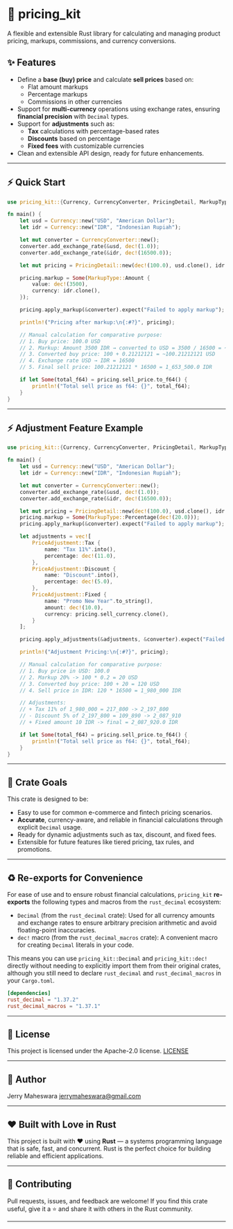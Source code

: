 # 🧮 pricing_kit

A flexible and extensible Rust library for calculating and managing product pricing, markups, commissions, and currency conversions.

## ✨ Features

- Define a **base (buy) price** and calculate **sell prices** based on:
  - Flat amount markups
  - Percentage markups
  - Commissions in other currencies
- Support for **multi-currency** operations using exchange rates, ensuring **financial precision** with `Decimal` types.
- Support for **adjustments** such as:
  - **Tax** calculations with percentage-based rates
  - **Discounts** based on percentage
  - **Fixed fees** with customizable currencies
- Clean and extensible API design, ready for future enhancements.

---

## ⚡ Quick Start

```rust
use pricing_kit::{Currency, CurrencyConverter, PricingDetail, MarkupType, dec, ToPrimitive};

fn main() {
    let usd = Currency::new("USD", "American Dollar");
    let idr = Currency::new("IDR", "Indonesian Rupiah");

    let mut converter = CurrencyConverter::new();
    converter.add_exchange_rate(&usd, dec!(1.0));
    converter.add_exchange_rate(&idr, dec!(16500.0));

    let mut pricing = PricingDetail::new(dec!(100.0), usd.clone(), idr.clone());

    pricing.markup = Some(MarkupType::Amount {
        value: dec!(3500),
        currency: idr.clone(),
    });

    pricing.apply_markup(&converter).expect("Failed to apply markup");

    println!("Pricing after markup:\n{:#?}", pricing);

    // Manual calculation for comparative purpose:
    // 1. Buy price: 100.0 USD
    // 2. Markup: Amount 3500 IDR → converted to USD = 3500 / 16500 = ~0.21212121 USD
    // 3. Converted buy price: 100 + 0.21212121 = ~100.21212121 USD
    // 4. Exchange rate USD → IDR = 16500
    // 5. Final sell price: 100.21212121 * 16500 = 1_653_500.0 IDR

    if let Some(total_f64) = pricing.sell_price.to_f64() {
        println!("Total sell price as f64: {}", total_f64);
    }
}
```


---

## ⚡ Adjustment Feature Example

```rust
use pricing_kit::{Currency, CurrencyConverter, PricingDetail, MarkupType, dec, PriceAdjustment, ToPrimitive};

fn main() {
    let usd = Currency::new("USD", "American Dollar");
    let idr = Currency::new("IDR", "Indonesian Rupiah");

    let mut converter = CurrencyConverter::new();
    converter.add_exchange_rate(&usd, dec!(1.0));
    converter.add_exchange_rate(&idr, dec!(16500.0));

    let mut pricing = PricingDetail::new(dec!(100.0), usd.clone(), idr.clone());
    pricing.markup = Some(MarkupType::Percentage(dec!(20.0)));
    pricing.apply_markup(&converter).expect("Failed to apply markup");

    let adjustments = vec![
        PriceAdjustment::Tax {
            name: "Tax 11%".into(),
            percentage: dec!(11.0),
        },
        PriceAdjustment::Discount {
            name: "Discount".into(),
            percentage: dec!(5.0),
        },
        PriceAdjustment::Fixed {
            name: "Promo New Year".to_string(),
            amount: dec!(10.0),
            currency: pricing.sell_currency.clone(),
        }
    ];

    pricing.apply_adjustments(&adjustments, &converter).expect("Failed to apply adjustments");

    println!("Adjustment Pricing:\n{:#?}", pricing);

    // Manual calculation for comparative purpose:
    // 1. Buy price in USD: 100.0
    // 2. Markup 20% -> 100 * 0.2 = 20 USD
    // 3. Converted buy price: 100 + 20 = 120 USD
    // 4. Sell price in IDR: 120 * 16500 = 1_980_000 IDR

    // Adjustments:
    // + Tax 11% of 1_980_000 = 217_800 -> 2_197_800
    // - Discount 5% of 2_197_800 = 109_890 -> 2_087_910
    // + Fixed amount 10 IDR -> final = 2_087_920.0 IDR

    if let Some(total_f64) = pricing.sell_price.to_f64() {
        println!("Total sell price as f64: {}", total_f64);
    }
}
```

---

## 🎯 Crate Goals

This crate is designed to be:

- Easy to use for common e-commerce and fintech pricing scenarios.
- **Accurate**, currency-aware, and reliable in financial calculations through explicit `Decimal` usage.
- Ready for dynamic adjustments such as tax, discount, and fixed fees.
- Extensible for future features like tiered pricing, tax rules, and promotions.

---

## ♻️ Re-exports for Convenience

For ease of use and to ensure robust financial calculations, `pricing_kit` **re-exports** the following types and macros from the `rust_decimal` ecosystem:

-   `Decimal` (from the `rust_decimal` crate): Used for all currency amounts and exchange rates to ensure arbitrary precision arithmetic and avoid floating-point inaccuracies.
-   `dec!` macro (from the `rust_decimal_macros` crate): A convenient macro for creating `Decimal` literals in your code.

This means you can use `pricing_kit::Decimal` and `pricing_kit::dec!` directly without needing to explicitly import them from their original crates, although you still need to declare `rust_decimal` and `rust_decimal_macros` in your `Cargo.toml`.

```toml
[dependencies]
rust_decimal = "1.37.2"
rust_decimal_macros = "1.37.1"
```
---

## 📖 License

This project is licensed under the Apache-2.0 license. [LICENSE](http://www.apache.org/licenses/LICENSE-2.0.txt)

---

## 🧑 Author
Jerry Maheswara <jerrymaheswara@gmail.com>

---

## ❤️ Built with Love in Rust

This project is built with ❤️ using **Rust** — a systems programming language that is safe, fast, and concurrent. Rust is the perfect choice for building reliable and efficient applications.

---

## 👋 Contributing

Pull requests, issues, and feedback are welcome!
If you find this crate useful, give it a ⭐ and share it with others in the Rust community.

---
